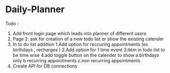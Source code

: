 # Daily-Planner

Todo :

1. Add front login page which leads into planner of different users
2. Page 2: ask for creation of a new todo list or show the existing calender
3. In to do list addition 1.Add option for reccuring appointments (ex birthdays , recharges ) 2.Add option for 1 time event 3.item in todo list to be time wise
4.add toggle button on the calender to show a.birthdays only b.recurring appointments c.non recurring appointments
5. Create API for DB connections